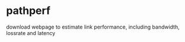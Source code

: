 pathperf
========
download webpage to estimate link performance, including bandwidth, lossrate and latency
